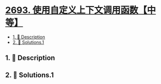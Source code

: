 # [2693. 使用自定义上下文调用函数【中等】](https://github.com/Tdahuyou/TNotes.leetcode/tree/main/notes/2693.%20%E4%BD%BF%E7%94%A8%E8%87%AA%E5%AE%9A%E4%B9%89%E4%B8%8A%E4%B8%8B%E6%96%87%E8%B0%83%E7%94%A8%E5%87%BD%E6%95%B0%E3%80%90%E4%B8%AD%E7%AD%89%E3%80%91)

<!-- region:toc -->

- [1. 📝 Description](#1--description)
- [2. 🎯 Solutions.1](#2--solutions1)

<!-- endregion:toc -->

## 1. 📝 Description

<!-- ::: details [leetcode](https://leetcode.cn/problems/call-function-with-custom-context/) -->

## 2. 🎯 Solutions.1

```

```
